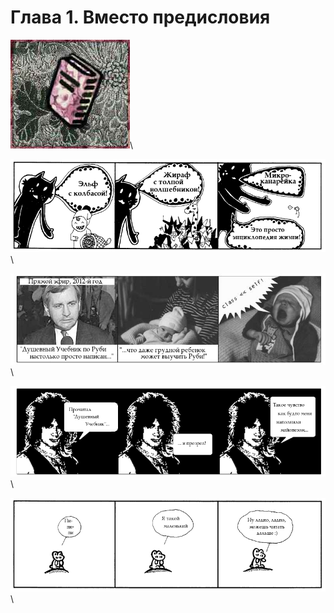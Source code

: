 Глава 1. Вместо предисловия
============================
![o](images/chapter_poignant_guide-1.jpg)\ 

![Удивительные истории](images/about_the_poignant_guide-1.png)\ 

![Понятно даже ребенку](images/about_the_poignant_guide-2.jpg)\ 

![Прозревший читатель](images/about_the_poignant_guide-3.png)\ 

![Пи-пи-пи](images/about_the_poignant_guide-4.png)\ 